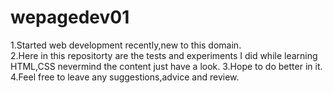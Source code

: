 # wepagedev01
1.Started web development recently,new to this domain.                                                                                                                                                                                             
2.Here in this repositorty are the tests and experiments I did while learning HTML,CSS nevermind the content just have a look.
3.Hope to do better in it.
4.Feel free to leave any suggestions,advice and review.
